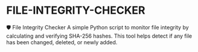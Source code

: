 # FILE-INTEGRITY-CHECKER
🛡️ File Integrity Checker  A simple Python script to monitor file integrity by calculating and verifying SHA-256 hashes. This tool helps detect if any file has been changed, deleted, or newly added.  
